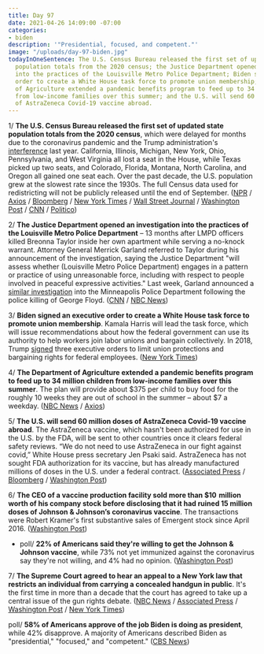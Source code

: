```yaml
---
title: Day 97
date: 2021-04-26 14:09:00 -07:00
categories:
- biden
description: '"Presidential, focused, and competent."'
image: "/uploads/day-97-biden.jpg"
todayInOneSentence: The U.S. Census Bureau released the first set of updated state
  population totals from the 2020 census; the Justice Department opened an investigation
  into the practices of the Louisville Metro Police Department; Biden signed an executive
  order to create a White House task force to promote union membership; the Department
  of Agriculture extended a pandemic benefits program to feed up to 34 million children
  from low-income families over this summer; and the U.S. will send 60 million doses
  of AstraZeneca Covid-19 vaccine abroad.
---
```


1/ **The U.S. Census Bureau released the first set of updated state population totals from the 2020 census**, which were delayed for months due to the coronavirus pandemic and the Trump administration's [interference](https://whatthefuckjusthappenedtoday.com/2020/09/25/day-1345/#6-a-federal-judge-ordered-the-2020-c) last year. California, Illinois, Michigan, New York, Ohio, Pennsylvania, and West Virginia all lost a seat in the House, while Texas picked up two seats, and Colorado, Florida, Montana, North Carolina, and Oregon all gained one seat each. Over the past decade, the U.S. population grew at the slowest rate since the 1930s. The full Census data used for redistricting will not be publicly released until the end of September. ([NPR](https://www.npr.org/2021/04/26/983082132/census-to-release-1st-results-that-shift-electoral-college-house-seats) / [Axios](https://www.axios.com/census-apportionment-states-house-representatives-3ada2a93-346a-4b59-9e42-54bd500353d8.html) / [Bloomberg](https://www.bloomberg.com/news/articles/2021-04-26/texas-gains-house-seats-while-new-york-loses-in-census-count?sref=MIBMEEoj) / [New York Times](https://www.nytimes.com/2021/04/26/us/us-census-numbers.html?action=click&module=Spotlight&pgtype=Homepage) / [Wall Street Journal](https://www.wsj.com/articles/south-and-mountain-west-gain-political-power-from-population-growth-11619465263?mod=hp_lead_pos1) / [Washington Post](https://www.washingtonpost.com/politics/census-politics-house-electoral-votes/2021/04/26/1d1c28f6-a439-11eb-a774-7b47ceb36ee8_story.html) / [CNN](https://www.cnn.com/2021/04/26/politics/us-census-2020-results/) / [Politico](https://www.politico.com/interactives/2021/us-census-congress-reapportionment-redistricting-2022-by-state/))

2/ **The Justice Department opened an investigation into the practices of the Louisville Metro Police Department** – 13 months after LMPD officers killed Breonna Taylor inside her own apartment while serving a no-knock warrant. Attorney General Merrick Garland referred to Taylor during his announcement of the investigation, saying the Justice Department "will assess whether (Louisville Metro Police Department) engages in a pattern or practice of using unreasonable force, including with respect to people involved in peaceful expressive activities." Last week, Garland announced a [similar investigation](https://whatthefuckjusthappenedtoday.com/2021/04/21/day-92/#1-the-justice-department-will-invest) into the Minneapolis Police Department following the police killing of George Floyd. ([CNN](https://www.cnn.com/2021/04/26/politics/justice-department-investigation-louisville-police-department/index.html) / [NBC News](https://www.nbcnews.com/politics/justice-department/justice-department-launch-investigation-louisville-pd-s-policing-practices-n1265400))

3/ **Biden signed an executive order to create a White House task force to promote union membership**. Kamala Harris will lead the task force, which will issue recommendations about how the federal government can use its authority to help workers join labor unions and bargain collectively. In 2018, Trump [signed](https://whatthefuckjusthappenedtoday.com/2018/08/27/day-585/#4-a-federal-judge-struck-down-most-o) three executive orders to limit union protections and bargaining rights for federal employees. ([New York Times](https://www.nytimes.com/2021/04/26/business/economy/biden-labor-task-force-union.html))

4/ **The Department of Agriculture extended a pandemic benefits program to feed up to 34 million children from low-income families over this summer**. The plan will provide about $375 per child to buy food for the roughly 10 weeks they are out of school in the summer – about $7 a weekday. ([NBC News](https://www.nbcnews.com/politics/white-house/biden-administration-launch-largest-summer-food-program-u-s-history-n1265283) / [Axios](https://www.axios.com/agriculture-department-children-summer-meals-ee4d69b0-b7c9-46fb-ab4e-e4edfebcb600.html))

5/ **The U.S. will send 60 million doses of AstraZeneca Covid-19 vaccine abroad**. The AstraZeneca vaccine, which hasn't been authorized for use in the U.S. by the FDA, will be sent to other countries once it clears federal safety reviews. “We do not need to use AstraZeneca in our fight against covid,” White House press secretary Jen Psaki said. AstraZeneca has not sought FDA authorization for its vaccine, but has already manufactured millions of doses in the U.S. under a federal contract. ([Associated Press](https://apnews.com/article/politics-health-business-government-and-politics-coronavirus-26fa41b98fab721218d9a51065351d9d) / [Bloomberg](https://www.bloomberg.com/news/articles/2021-04-26/biden-to-send-astrazeneca-doses-abroad-and-pledges-to-help-modi?srnd=premium&sref=MIBMEEoj) / [Washington Post](https://www.washingtonpost.com/politics/us-to-share-up-to-60-million-doses-of-astrazeneca-coronavirus-vaccine-with-other-countries-official-says/2021/04/26/b2dab8a0-a694-11eb-bca5-048b2759a489_story.html))

6/ **The CEO of a vaccine production facility sold more than $10 million worth of his company stock before disclosing that it had ruined 15 million doses of Johnson & Johnson’s coronavirus vaccine**. The transactions were Robert Kramer's first substantive sales of Emergent stock since April 2016. ([Washington Post](https://www.washingtonpost.com/investigations/emergent-robert-kramer-stock-sales/2021/04/25/de151434-a2b6-11eb-a7ee-949c574a09ac_story.html))

* poll/ **22% of Americans said they're willing to get the Johnson & Johnson vaccine**, while 73% not yet immunized against the coronavirus say they're not willing, and 4% had no opinion. ([Washington Post](https://www.washingtonpost.com/health/poll-johnson-johnson-vaccine/2021/04/26/a1085b26-a3ad-11eb-a774-7b47ceb36ee8_story.html))

7/ **The Supreme Court agreed to hear an appeal to a New York law that restricts an individual from carrying a concealed handgun in public**. It's the first time in more than a decade that the court has agreed to take up a central issue of the gun rights debate. ([NBC News](https://www.nbcnews.com/politics/supreme-court/supreme-court-consider-right-carry-gun-outside-home-n1265357) / [Associated Press](https://apnews.com/article/supreme-court-guns-public-new-york-be5e3fe54da4eb3b9ca2337665974716) / [Washington Post](https://www.washingtonpost.com/politics/courts_law/supreme-court-guns-second-amendment-national-rifle-association/2021/04/26/83e865c8-a690-11eb-8c1a-56f0cb4ff3b5_story.html) / [New York Times](https://www.nytimes.com/2021/04/26/us/supreme-court-gun.html))

poll/ **58% of Americans approve of the job Biden is doing as president**, while 42% disapprove. A majority of Americans described Biden as "presidential," "focused," and "competent."  ([CBS News](https://www.cbsnews.com/news/joe-biden-first-100-days-opinion-poll/))